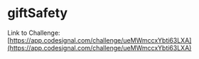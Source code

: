# giftSafety

Link to Challenge: [https://app.codesignal.com/challenge/ueMWmccxYbti63LXA](https://app.codesignal.com/challenge/ueMWmccxYbti63LXA)